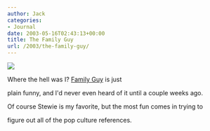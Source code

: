 ```yaml
---
author: Jack
categories:
- Journal
date: 2003-05-16T02:43:13+00:00
title: The Family Guy
url: /2003/the-family-guy/
---
```


![][1]

Where the hell was I? [Family Guy][2] is just
  

  
plain funny, and I'd never even heard of it until a couple weeks ago.
  

  
Of course Stewie is my favorite, but the most fun comes in trying to
  

  
figure out all of the pop culture references.

 [1]: images/blog/stewie.png
 [2]: http://www.fox.com/familyguy/index.html